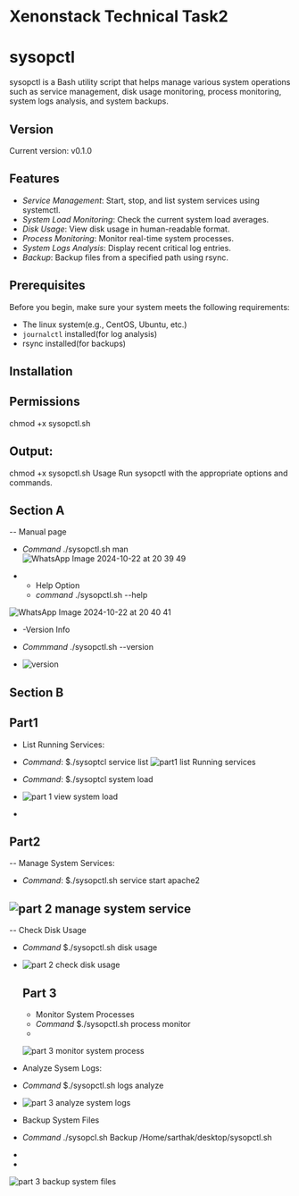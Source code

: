 # Xenonstack Technical Task2
# sysopctl

sysopctl is a Bash utility script that helps manage various system operations such as service management, disk usage monitoring, process monitoring, system logs analysis, and system backups.

## Version
Current version: v0.1.0

## Features

- *Service Management*: Start, stop, and list system services using systemctl.
- *System Load Monitoring*: Check the current system load averages.
- *Disk Usage*: View disk usage in human-readable format.
- *Process Monitoring*: Monitor real-time system processes.
- *System Logs Analysis*: Display recent critical log entries.
- *Backup*: Backup files from a specified path using rsync.

## Prerequisites

Before you begin, make sure your system meets the following requirements:
- The linux system(e.g., CentOS, Ubuntu, etc.)
- `journalctl` installed(for log analysis)
- rsync installed(for backups)

## Installation




## Permissions
chmod +x sysopctl.sh

## Output:

chmod +x sysopctl.sh
Usage
Run sysopctl with the appropriate options and commands.

## Section A
-- Manual page

- *Command* ./sysopctl.sh man
![WhatsApp Image 2024-10-22 at 20 39 49](https://github.com/user-attachments/assets/51c71d7a-c6d6-4da9-89db-1c68b2c6a29f)

- - Help Option
  - *command* ./sysopctl.sh --help

![WhatsApp Image 2024-10-22 at 20 40 41](https://github.com/user-attachments/assets/2456583f-acb7-48b5-8538-f4e4967972f2)
 
  - -Version Info
 
  - *Commmand* ./sysopctl.sh --version
  - ![version](https://github.com/user-attachments/assets/1427e1bf-5eb2-49b6-9b58-5f43111e4b23)
 



## Section B
## Part1
- List Running Services:
- *Command*: $./sysoptcl service list
![part1 list Running services](https://github.com/user-attachments/assets/36b5fdfa-9269-4045-8890-54b5fef9068d)


- *Command*: $./sysoptcl system load
- ![part 1 view system load](https://github.com/user-attachments/assets/eef2f6cf-dcdd-46b1-852f-300f13cb725b)
- 
## Part2
-- Manage System Services:
- *Command*: $./sysopctl.sh service start apache2

![part 2 manage system service](https://github.com/user-attachments/assets/37d13cb4-d0cc-4a3e-acaa-c5e80538b53c)
- 

-- Check Disk Usage

- *Command* $./sysopctl.sh disk usage
- ![part 2 check disk usage](https://github.com/user-attachments/assets/d6ee1486-9167-4b06-92e3-2b6f1f07ca1d)

  ## Part 3
   - Monitor System Processes
   - *Command* $./sysopctl.sh process monitor
   - 
  ![part 3 monitor system process ](https://github.com/user-attachments/assets/823b47b8-a650-4c32-b216-8aff7e2bd425)

 - Analyze Sysem Logs:
 - *Command* $./sysopctl.sh logs analyze
 - ![part 3 analyze system logs](https://github.com/user-attachments/assets/f6b42770-b65f-4c08-a1e0-27ad01754f05)

 - Backup System Files
 - *Command* ./sysopcl.sh Backup /Home/sarthak/desktop/sysopctl.sh
 - 

 - 

![part 3 backup system files](https://github.com/user-attachments/assets/699fafb5-65b0-47e9-820a-f72b4e9e8632)
